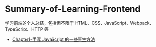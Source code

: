 # Summary-of-Learning-Frontend

学习前端的个人总结，包括但不限于 HTML、CSS、JavaScript、Webpack、TypeScript、HTTP 等

- [Chapter1-手写 JavaScript 的一些原生方法](./Chapter1-手写JavaScript的一些原生方法)
